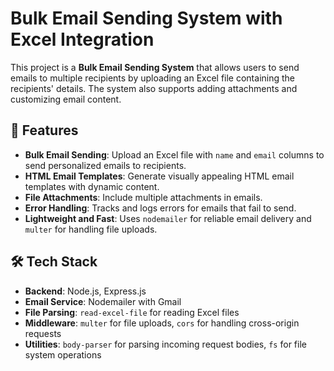 # Bulk Email Sending System with Excel Integration

This project is a **Bulk Email Sending System** that allows users to send emails to multiple recipients by uploading an Excel file containing the recipients' details. The system also supports adding attachments and customizing email content.

## 🚀 Features
- **Bulk Email Sending**: Upload an Excel file with `name` and `email` columns to send personalized emails to recipients.
- **HTML Email Templates**: Generate visually appealing HTML email templates with dynamic content.
- **File Attachments**: Include multiple attachments in emails.
- **Error Handling**: Tracks and logs errors for emails that fail to send.
- **Lightweight and Fast**: Uses `nodemailer` for reliable email delivery and `multer` for handling file uploads.

## 🛠️ Tech Stack
- **Backend**: Node.js, Express.js
- **Email Service**: Nodemailer with Gmail
- **File Parsing**: `read-excel-file` for reading Excel files
- **Middleware**: `multer` for file uploads, `cors` for handling cross-origin requests
- **Utilities**: `body-parser` for parsing incoming request bodies, `fs` for file system operations